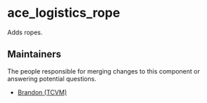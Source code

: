 ace_logistics_rope
===================

Adds ropes.


## Maintainers

The people responsible for merging changes to this component or answering potential questions.

- [Brandon (TCVM)](https://github.com/TheCandianVendingMachine)
